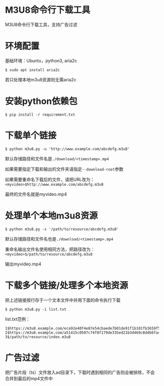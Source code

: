 # M3U8命令行下载工具

M3U8命令行下载工具，支持广告过滤

# 环境配置

基础环境：Ubuntu，python3, aria2c

```
$ sudo apt install aria2c
```

若只处理本地m3u8资源则无需aria2c

# 安装python依赖包

```
$ pip install -r requirement.txt
```

# 下载单个链接

```
$ python m3u8.py -u 'http://www.example.com/abcdefg.m3u8'
```

默认存储路径和文件名是```./download/<timestamp>.mp4```

如果需要指定下载和输出的文件夹请指定```--download-root```参数

如果需要重命名下载后的文件，请把URL改为：```<myvideo>$http://www.example.com/abcdefg.m3u8```

最终的文件名就是myvideo.mp4

# 处理单个本地m3u8资源

```
$ python m3u8.py -s '/path/to/resource/abcdefg.m3u8'
```

默认存储路径和文件名也是```./download/<timestamp>.mp4```

重命名输出文件名使用相同方法，把路径改为：```<myvideo>$/path/to/resource/abcdefg.m3u8```

输出myvideo.mp4

# 下载多个链接/处理多个本地资源

把上述链接按行存于一个文本文件中并用下面的命令执行下载

```
$ python m3u8.py -i list.txt
```
list.txt范例：
```
1$https://m3u8.example.com/eca92e40f4e87e54cbaede7b01de91f1b101fb3659f52ecerf6fdd09a2190d919921f11e97d0da21.m3u8
2$https://m3u8.example.com/a51415c0507c74f8f179de335ed21b3d469c8ddb6fac495er16a341bd25950b79921f11e97d0da21.m3u8
3$/path/to/resource/index.m3u8
```


# 广告过滤

把广告片段（ts）文件放入ad目录下，下载时遇到相同的广告则会被排除，不会合并到最后的mp4文件中